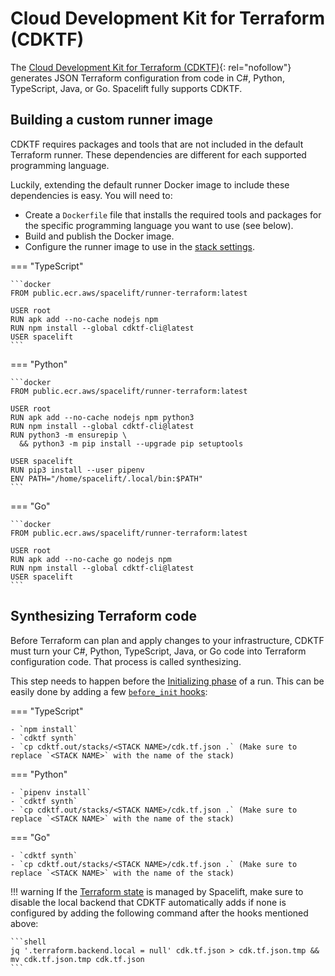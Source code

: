 # Cloud Development Kit for Terraform (CDKTF)

The [Cloud Development Kit for Terraform (CDKTF)](https://www.terraform.io/cdktf){: rel="nofollow"} generates JSON Terraform configuration from code in C#, Python, TypeScript, Java, or Go. Spacelift fully supports CDKTF.

## Building a custom runner image

CDKTF requires packages and tools that are not included in the default Terraform runner. These dependencies are different for each supported programming language.

Luckily, extending the default runner Docker image to include these dependencies is easy. You will need to:

- Create a `Dockerfile` file that installs the required tools and packages for the specific programming language you want to use (see below).
- Build and publish the Docker image.
- Configure the runner image to use in the [stack settings](../../concepts/stack/stack-settings.md#runner-image).

=== "TypeScript"

    ```docker
    FROM public.ecr.aws/spacelift/runner-terraform:latest

    USER root
    RUN apk add --no-cache nodejs npm
    RUN npm install --global cdktf-cli@latest
    USER spacelift
    ```

=== "Python"

    ```docker
    FROM public.ecr.aws/spacelift/runner-terraform:latest

    USER root
    RUN apk add --no-cache nodejs npm python3
    RUN npm install --global cdktf-cli@latest
    RUN python3 -m ensurepip \
      && python3 -m pip install --upgrade pip setuptools

    USER spacelift
    RUN pip3 install --user pipenv
    ENV PATH="/home/spacelift/.local/bin:$PATH"
    ```

=== "Go"

    ```docker
    FROM public.ecr.aws/spacelift/runner-terraform:latest

    USER root
    RUN apk add --no-cache go nodejs npm
    RUN npm install --global cdktf-cli@latest
    USER spacelift
    ```

## Synthesizing Terraform code

Before Terraform can plan and apply changes to your infrastructure, CDKTF must turn your C#, Python, TypeScript, Java, or Go code into Terraform configuration code. That process is called synthesizing.

This step needs to happen before the [Initializing phase](../../concepts/run/README.md#initializing) of a run. This can be easily done by adding a few [`before_init` hooks](../../concepts/stack/stack-settings.md#customizing-workflow):

=== "TypeScript"

    - `npm install`
    - `cdktf synth`
    - `cp cdktf.out/stacks/<STACK NAME>/cdk.tf.json .` (Make sure to replace `<STACK NAME>` with the name of the stack)

=== "Python"

    - `pipenv install`
    - `cdktf synth`
    - `cp cdktf.out/stacks/<STACK NAME>/cdk.tf.json .` (Make sure to replace `<STACK NAME>` with the name of the stack)

=== "Go"

    - `cdktf synth`
    - `cp cdktf.out/stacks/<STACK NAME>/cdk.tf.json .` (Make sure to replace `<STACK NAME>` with the name of the stack)

!!! warning
    If the [Terraform state](./state-management.md) is managed by Spacelift, make sure to disable the local backend that CDKTF automatically adds if none is configured by adding the following command after the hooks mentioned above:

    ```shell
    jq '.terraform.backend.local = null' cdk.tf.json > cdk.tf.json.tmp && mv cdk.tf.json.tmp cdk.tf.json
    ```
